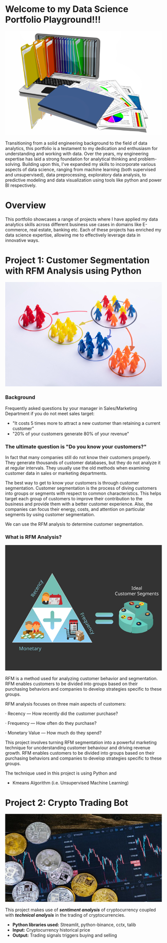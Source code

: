 # Welcome to my Data Science Portfolio Playground!!! 

![image](portfolio.jpg) 

Transitioning from a solid engineering background to the field of data analytics, this portfolio is a testament to my dedication and enthusiasm for understanding and working with data. Over the years, my engineering expertise has laid a strong foundation for analytical thinking and problem-solving. Building upon this, I've expanded my skills to incorporate various aspects of data science, ranging from machine learning (both supervised and unsupervised), data preprocessing, exploratory data analysis, to predictive modeling and data visualization using tools like python and power BI respectively. 

# Overview

This portfolio showcases a range of projects where I have applied my data analytics skills across different business use cases in domains like E-commerce, real estate, banking etc. Each of these projects has enriched my data science expertise, allowing me to effectively leverage data in innovative ways. 


# Project 1: Customer Segmentation with RFM Analysis using Python 
![image](segmentation.jpg) 

### Background

Frequently asked questions by your manager in Sales/Marketing Department if you do not meet sales target:
- "It costs 5 times more to attract a new customer than retaining a current customer"
- "20% of your customers generate 80% of your revenue"
### The ultimate question is "Do you know your customers?"

In fact that many companies still do not know their customers properly. They generate thousands of customer databases, but they do not analyze it at regular intervals. They usually use the old methods when examining customer data in sales or marketing departments.

The best way to get to know your customers is through customer segmentation.
Customer segmentation is the process of diving customers into groups or segments with respect to common characteristics.
This helps target each group of customers to improve their contribution to the business and provide them with a better customer experience.
Also, the companies can focus their energy, costs, and attention on particular segments by using customer segmentation.

We can use the RFM analysis to determine customer segmentation.

### What is RFM Analysis?
![image](RFM.jpg) 

RFM is a method used for analyzing customer behavior and segmentation.
RFM enables customers to be divided into groups based on their purchasing behaviors and companies to develop strategies specific to these groups.

RFM analysis focuses on three main aspects of customers:

· Recency — How recently did the customer purchase?

· Frequency — How often do they purchase?

· Monetary Value — How much do they spend?

This project involves turning RFM segmentation into a powerful marketing technique for uncderstanding customer behaviour and driving revenue growth. RFM enables customers to be divided into groups based on their purchasing behaviors and companies to develop strategies specific to these groups. 

The technique used in this project is using Python and 
* Kmeans Algorithm (i.e. Unsupervised Machine Learning) 

# Project 2: Crypto Trading Bot

![image](cypto.jpg) 

This project makes use of ***sentiment analysis*** of cryptocurrency coupled with ***technical analysis*** in the trading of cryptocurrencies.
* **Python libraries used:** Streamlit, python-binance, cctx, talib
* **Input:** Cryptocurrency historical price
* **Output:** Trading signals triggers buying and selling


